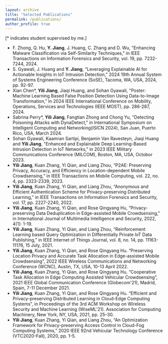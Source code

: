 ```yaml
---
layout: archive
title: "Selected Publications"
permalink: /publications/
author_profile: true
---
```



<pr/>
<pr/>
<pr/>
<pr/>

[* indicates student supervised by me.]

- F. Zhong, Q. Hu, **Y. Jiang**, J. Huang, C. Zhang and D. Wu, "Enhancing Malware Classification via Self-Similarity Techniques," in IEEE Transactions on Information Forensics and Security, vol. 19, pp. 7232-7244, 2024.
- S. Gyawali, J. Huang and **Y. Jiang**, "Leveraging Explainable AI for Actionable Insights in IoT Intrusion Detection," 2024 19th Annual System of Systems Engineering Conference (SoSE), Tacoma, WA, USA, 2024, pp. 92-97.
- Xian Chen*, **Yili Jiang**, Jiaqi Huang, and Sohan Gyawali, "Poster: Machine Learning Based False Position Detection Using Data-to-Image Transformation," In 2024 IEEE International Conference on Mobility, Operations, Services and Technologies (IEEE MOST), pp. 286-287, 2024.
- Sabrina Perry*, **Yili Jiang**, Fangtian Zhong and Chong Yu, "Detecting Poisoning Attacks with DynaDetect," in International Symposium on Intelligent Computing and Networking(ISICN 2024), San Juan, Puerto Rico, USA, March 2024. 
- Sohan Gyawali, Kaamran Sartipi, Benjamin Van Ravesteyn, Jiaqi Huang and **Yili Jiang**, "Enhanced and Explainable Deep Learning-Based Intrusion Detection in IoT Networks," in 2023 IEEE Military Communications Conference (MILCOM), Boston, MA, USA, Octobor 2023.
- **Yili Jiang**, Kuan Zhang, Yi Qian, and Liang Zhou, “P2AE: Preserving Privacy, Accuracy, and Efficiency in Location-dependent Mobile Crowdsensing,” in IEEE Transactions on Mobile Computing, vol. 22, no. 4, pp. 2323-2339, 2023.
- **Yili Jiang**, Kuan Zhang, Yi Qian, and Liang Zhou, “Anonymous and Efficient Authentication Scheme for Privacy-preserving Distributed Learning,” in IEEE Transactions on Information Forensics and Security, vol. 17, pp. 2227-2240, 2022.
- **Yili Jiang**, Kuan Zhang, Yi Qian, and Rose Qingyang Hu, “Privacy-preserving Data Deduplication in Edge-assisted Mobile Crowdsensing,” in International Journal of Multimedia Intelligence and Security, 2022, 4(1): 1-19.
- **Yili Jiang**, Kuan Zhang, Yi Qian, and Liang Zhou, “Reinforcement Learning based Query Optimization in Differentially Private IoT Data Publishing,” in IEEE Internet of Things Journal, vol. 8, no. 14, pp. 11163-11176, 15 July, 2021.
- **Yili Jiang**, Kuan Zhang, Yi Qian, and Rose Qingyang Hu. “Preserving Location Privacy and Accurate Task Allocation in Edge-assisted Mobile Crowdsensing”, 2022 IEEE Wireless Communications and Networking Conference (WCNC), Austin, TX, USA, 10-13 April 2022.
- **Yili Jiang**, Kuan Zhang, Yi Qian, and Rose Qingyang Hu. “Cooperative Task Allocation in Edge Computing Assisted Vehicular Crowdsensing”, 2021 IEEE Global Communication Conference (Globecom'21), Madrid, Spain, 7-11 December 2021.
- **Yili Jiang**, Kuan Zhang, Yi Qian, and Rose Qingyang Hu. “Efficient and Privacy-preserving Distributed Learning in Cloud-Edge Computing Systems”, in Proceedings of the 3rd ACM Workshop on Wireless Security and Machine Learning (WiseML'21). Association for Computing Machinery, New York, NY, USA, 2021, pp. 25–30.
- **Yili Jiang**, Kuan Zhang, Yi Qian, and Liang Zhou, “An Optimization Framework for Privacy-preserving Access Control in Cloud-Fog Computing Systems,” 2020 IEEE 92nd Vehicular Technology Conference (VTC2020-Fall), 2020, pp. 1-5.
